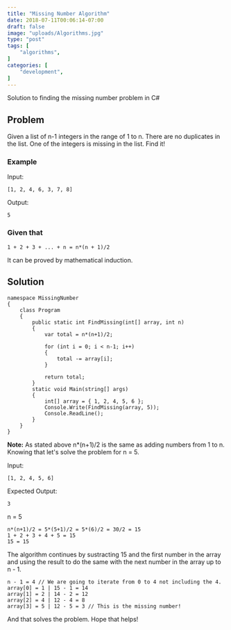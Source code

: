 ```yaml
---
title: "Missing Number Algorithm"
date: 2018-07-11T00:06:14-07:00
draft: false
image: "uploads/Algorithms.jpg"
type: "post"
tags: [
    "algorithms",
]
categories: [
    "development",
]
---
```

Solution to finding the missing number problem in C#
<!--more-->
## Problem

Given a list of n-1 integers in the range of 1 to n. There are no duplicates in the list. One of the integers is missing in the list. Find it!

### Example

Input:

```
[1, 2, 4, 6, 3, 7, 8]
```

Output:

```
5
```

### Given that

```
1 + 2 + 3 + ... + n = n*(n + 1)/2
```
It can be proved by mathematical induction.

## Solution

```
namespace MissingNumber
{
    class Program
    {
        public static int FindMissing(int[] array, int n)
        {
            var total = n*(n+1)/2;

            for (int i = 0; i < n-1; i++)
            {
                total -= array[i];
            }

            return total;
        }
        static void Main(string[] args)
        {
            int[] array = { 1, 2, 4, 5, 6 };
            Console.Write(FindMissing(array, 5));
            Console.ReadLine();
        }
    }
}

```

**Note:** As stated above n*(n+1)/2 is the same as adding numbers from 1 to n. Knowing that let's solve the problem for n = 5.

Input:

```
[1, 2, 4, 5, 6]
```
Expected Output:

```
3
```
n = 5

```
n*(n+1)/2 = 5*(5+1)/2 = 5*(6)/2 = 30/2 = 15
1 + 2 + 3 + 4 + 5 = 15
15 = 15
```
The algorithm continues by sustracting 15 and the first number in the array and using the result to do the same with the next number in the array up to n - 1.

```
n - 1 = 4 // We are going to iterate from 0 to 4 not including the 4.
array[0] = 1 | 15 - 1 = 14
array[1] = 2 | 14 - 2 = 12
array[2] = 4 | 12 - 4 = 8
array[3] = 5 | 12 - 5 = 3 // This is the missing number!
```
And that solves the problem. Hope that helps!
